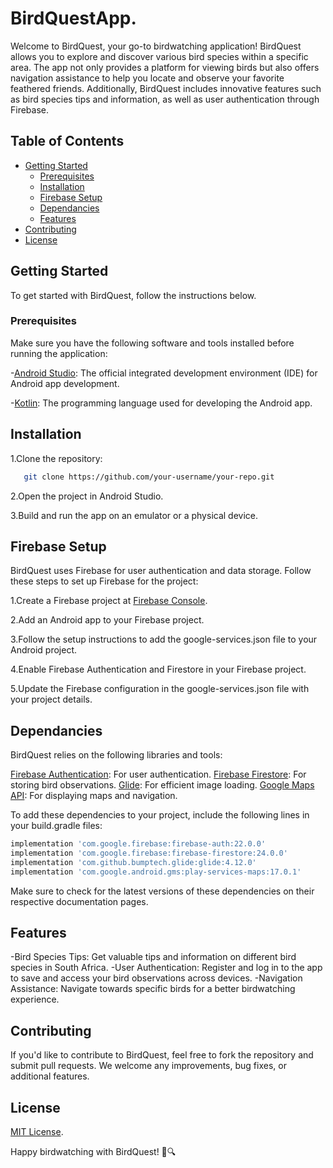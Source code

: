 # BirdQuestApp.

Welcome to BirdQuest, your go-to birdwatching application! BirdQuest allows you to explore and discover various bird species within a specific area. The app not only provides a platform for viewing birds but also offers navigation assistance to help you locate and observe your favorite feathered friends. Additionally, BirdQuest includes innovative features such as bird species tips and information, as well as user authentication through Firebase.

## Table of Contents

- [Getting Started](#getting-started)
  - [Prerequisites](#prerequisites)
  - [Installation](#installation)
  - [Firebase Setup](#firebase-setup)
  - [Dependancies](#dependancies)
  - [Features](#features)
- [Contributing](#contributing) 
- [License](#license)

## Getting Started

To get started with BirdQuest, follow the instructions below.

### Prerequisites

Make sure you have the following software and tools installed before running the application:

-[Android Studio](https://developer.android.com/studio): The official integrated development environment (IDE) for Android app development.

-[Kotlin](https://kotlinlang.org/): The programming language used for developing the Android app.

## Installation

1.Clone the repository:
 ```bash
    git clone https://github.com/your-username/your-repo.git
 ```
2.Open the project in Android Studio.

3.Build and run the app on an emulator or a physical device.

## Firebase Setup

BirdQuest uses Firebase for user authentication and data storage. Follow these steps to set up Firebase for the project:

1.Create a Firebase project at [Firebase Console](https://console.firebase.google.com/).

2.Add an Android app to your Firebase project.

3.Follow the setup instructions to add the google-services.json file to your Android project.

4.Enable Firebase Authentication and Firestore in your Firebase project.

5.Update the Firebase configuration in the google-services.json file with your project details.

## Dependancies

BirdQuest relies on the following libraries and tools:

[Firebase Authentication](https://firebase.google.com/docs/auth): For user authentication.
[Firebase Firestore](https://firebase.google.com/docs/firestore): For storing bird observations.
[Glide](https://github.com/bumptech/glide): For efficient image loading.
[Google Maps API](https://developers.google.com/maps/documentation/android-sdk/overview): For displaying maps and navigation.

To add these dependencies to your project, include the following lines in your build.gradle files:

```gradle
implementation 'com.google.firebase:firebase-auth:22.0.0'
implementation 'com.google.firebase:firebase-firestore:24.0.0'
implementation 'com.github.bumptech.glide:glide:4.12.0'
implementation 'com.google.android.gms:play-services-maps:17.0.1'
```
Make sure to check for the latest versions of these dependencies on their respective documentation pages.

## Features

-Bird Species Tips: Get valuable tips and information on different bird species in South Africa.
-User Authentication: Register and log in to the app to save and access your bird observations across devices.
-Navigation Assistance: Navigate towards specific birds for a better birdwatching experience.

## Contributing

If you'd like to contribute to BirdQuest, feel free to fork the repository and submit pull requests. We welcome any improvements, bug fixes, or additional features.

## License

[MIT License](https://opensource.org/licenses/MIT).

Happy birdwatching with BirdQuest! 🦜🔍


